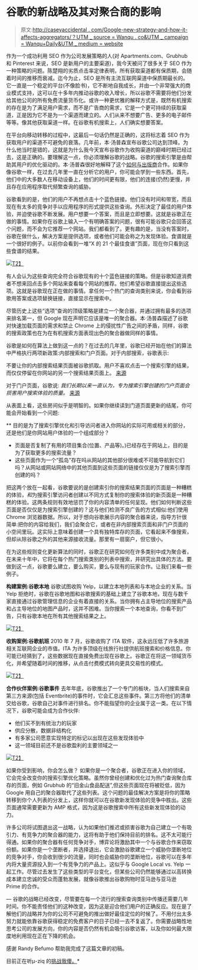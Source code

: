 # 谷歌的新战略及其对聚合商的影响

> 原文:[http://caseyaccidental . com/Google-new-strategy-and-how-it-affects-aggregators/？UTM _ source = Wanqu . co&UTM _ campaign = Wanqu+Daily&UTM _ medium = website](http://caseyaccidental.com/googles-new-strategy-and-how-it-affects-aggregators/?utm_source=wanqu.co&utm_campaign=Wanqu+Daily&utm_medium=website)

作为一个成功利用 SEO 作为公司发展策略的人(对 Apartments.com、Grubhub 和 Pinterest 来说，SEO 是新用户的主要渠道)，我今天被问了很多关于 SEO 作为一种策略的问题。陈楚翔的劣质点击率定律表明，所有获取渠道都有保质期，会随着时间的推移而衰减。迄今为止，SEO 是所有主流互联网渠道中保质期最长的。它一直是一个稳定的平台(不像脸书)，它不断地自我成长，并由一个非常强大的商业模式支持，这可以在十多年内推动谷歌的收入增长，所以谷歌不需要将他们分发给其他公司的所有免费流量货币化。或许一种更优雅的解释方式是，既然有机搜索的存在是为了满足用户需求，而不是广告商的需求，它是一个更可持续的获取渠道，正是因为它不是为一个渠道而建立的。人们从来不想要广告、更多的电子邮件等等。像其他获取渠道一样。在谷歌有机搜索上，人们确实想要答案。

在平台向移动转移的过程中，这最后一句话仍然是正确的，这将标志着 SEO 作为获取用户的渠道不可避免的衰落。几年前，本·汤普森宣布谷歌公司达到顶峰。为什么他当时是错的，这就是为什么我今天宣布谷歌作为收购渠道的巅峰时期已经过去，这是正确的。要理解这一点，你必须理解谷歌的战略。谷歌的搜索引擎是由帮助其用户的优化驱动的。本·汤普森很好地解释了这个[如何与出版商](https://stratechery.com/2018/the-aggregator-paradox/)合作。如果你像谷歌一样，在过去几年里一直在分析它的用户，你可能会学到一些东西。首先，他们中的大多数人在移动设备上，他们的时间更有限，他们的连接(仍然)更慢，并且存在应用程序取代频繁查询的威胁。

谷歌看到的是，他们的用户不再想点击十个蓝色链接。他们没有时间和带宽，而且现在有太多的竞争对手以应用程序的形式提供这些查询。外形决定了最佳的用户体验，并迫使谷歌不断发展。用户想要一个答案，而且是立即想要。这就是谷歌正在做的事情。如果你在谷歌上输入一个有明确答案的问题，很有可能谷歌只会回答这个问题，而不会为它推荐一个网站。我们都看到了。更有趣的是，当没有答案时，谷歌在做什么，解决方案是提供选项，或者他们可能会称之为发现体验。食谱就是一个很好的例子。以前你会看到一堆“X 的 21 个最佳食谱”页面，现在你只看到这些食谱的结果。

[![](../Images/9a65caf80f3a222fa67eb7234afc2bfc.png)T2】](https://secureservercdn.net/50.62.195.160/q3u.d9b.myftpupload.com/wp-content/uploads/2018/04/Recipe-Search-Result.png)

有人会认为这些查询完全符合谷歌现有的十个蓝色链接的策略。但是谷歌知道消费者不想来回点击多个网站来查看每个网站的推荐。他们希望谷歌直接提出这些选项。这就是谷歌现在正在做的事情。拿任何一个热门的查询类别来说，你会看到谷歌用答案或选项替换链接，直接显示在搜索中。

尽管历史上这些“选项”查询的顶级策略是建立一个聚合器，并通过拥有最多的选项来排名第一，但 Google 现在声明它应该是唯一的聚合器。本·汤普森描述了谷歌对快速加载页面的需求和禁止 Chrome 上的侵扰性广告之间的矛盾，同样，谷歌的搜索政策也在为在有机搜索方面表现出色的聚合器做同样的事情。

谷歌是如何在算法上做到这一点的？在过去的几年里，谷歌已经开始在他们的算法中严格执行两项新政策:内部搜索和门户页面。对于内部搜索，谷歌表示:

不要让你的内部搜索结果页面被谷歌抓取。用户不喜欢点击一个搜索引擎的结果，而仅仅停留在你网站的另一个搜索结果页面上。
[来源](https://support.google.com/webmasters/answer/7451184?hl=en)

对于门户页面，谷歌说:
*我们长期以来一直认为，专为搜索引擎创建的门户页面会损害用户搜索体验的质量。*
[来源](https://support.google.com/webmasters/answer/2721311%22)

从表面上看，这些房间似乎是明智的。如果你继续读到门道页面更新的结尾，你可能会开始看到一个问题:

 **   目的是为了搜索引擎优化和引导访问者进入你网站的实际可用或相关的部分，还是他们是你网站用户体验的一个组成部分？
*   页面是否复制了有用的项目集合(位置、产品等)。)已经存在于网站上，目的是为了获取更多的搜索流量？
*   这些页面作为一个“孤岛”存在吗从网站的其他部分很难或不可能导航到它们吗？从网站或网站网络中的其他页面到这些页面的链接仅仅是为了搜索引擎而创建的吗？

把这两个放在一起看，谷歌要说的是创建索引你的搜索结果页面的页面是一种糟糕的体验，*和*为搜索引擎访问者创建以不同方式复制你的搜索体验的新页面是一种糟糕的体验。这两条规则有效地惩罚了你的内容清单的任何呈现。他们如何判断这些页面是否仅仅是为搜索引擎创建的？这与他们检测不良广告的方式相似:他们使用 Chrome 浏览器数据。所以，对于想向谷歌展示内容的聚合器来说，指导方针很简单:把你的内容给我们，我们会聚合它，或者在非内部搜索页面和非门户页面的小空间里玩。这实际上意味着创建一个具有独特库存的页面，它看起来不像搜索，但却从除谷歌之外的其他来源接收流量。那里有一扇窗户，但它很小。

在为这些规则变化更新算法的同时，谷歌正在研究如何在许多类别中成为聚合者，在未来十年中，它将在每个热门搜索类别的列表中搜索，并研究出具体的方法。要做到这一点，谷歌要么建立，要么购买，要么与现有的玩家合作。让我们来看一些例子。

**构建案例:谷歌本地**
谷歌试图收购 Yelp，以建立本地列表和与本地企业的关系。当 Yelp 拒绝时，谷歌在谷歌地图和谷歌搜索的基础上建立了谷歌本地，现在与数千家直接通过谷歌管理信息的企业有着直接的关系。当你拥有占主导地位的搜索产品和占主导地位的地图产品时，这并不困难。当你搜索一个本地查询，你看不到广告，只有谷歌本地在所有其他搜索结果之上。

[![](../Images/f42ae153a99c89987711af65b130a1d1.png)T2】](https://secureservercdn.net/50.62.195.160/q3u.d9b.myftpupload.com/wp-content/uploads/2018/04/Restaurant-Search-Result.png)

**收购案例:谷歌航班**
2010 年 7 月，谷歌收购了 ITA 软件，这永远压低了许多旅游相关互联网企业的市值。ITA 为许多顶级在线旅行社提供航班搜索和价格信息。你可能已经猜到了，这些数据现在直接免费出现在谷歌上。谷歌正在将这一领域货币化，并希望随着时间的推移，从点击付费模式转向更具交易性的模式。

[![](../Images/7ad59b3e03d0b382d7492e343187c29b.png)T2】](https://secureservercdn.net/50.62.195.160/q3u.d9b.myftpupload.com/wp-content/uploads/2018/04/Flight-Search-Result-Disclosure.png)

**合作伙伴案例:谷歌事件**
去年年底，谷歌推出了一个专门的板块，当人们搜索来自第三方来源(包括 Eventbrite)的事件时，它会汇总这些事件。第三方将他们的清单交给谷歌，谷歌自己对事件进行排名。你不能指望你的企业属于这一类。在以下情况下，谷歌可能会成为合作伙伴:

*   他们买不到有统治力的玩家
*   供应分散，数据非结构化
*   有多家公司愿意实现特定的标记以出现在这些发现体验中
*   这一领域目前还不是谷歌盈利的主要领域之一

[![](../Images/07179762649a84a76eed68ac329e5a55.png)T2】](https://secureservercdn.net/50.62.195.160/q3u.d9b.myftpupload.com/wp-content/uploads/2018/04/Event-Search-Result.png)

如果你受到影响，你会怎么做？
如果你是一个聚合者，谷歌正在进入你的领域，它会完全改变你的搜索引擎优化策略。虽然你曾经创建和优化过为热门查询聚合库存的页面，例如 Grubhub 的“旧金山食品配送”,但这些页面现在将被贬低，因为 Google 用自己的聚合器取代了这些列表。这个问题的最佳解决方案是将你的策略转移到你个人列表的分发上，这样你就可以在谷歌新发现体验的竞争中胜出。这些页面通常需要更新为 AMP 格式，因为这是谷歌搜索中所有这些新发现体验的动力。

许多公司将试图退出这一战略，认为如果他们推迟或损害谷歌为自己建立一个有吸引力、有竞争力的聚合器的能力，这将有助于他们保持目前的排名。这不太可能行得通。如果你的聚合器有任何竞争对手，博弈论将激励其中一个与谷歌合作来窃取份额。如果你是一个垄断者，并选择退出，它会激励谷歌建立一个威胁你垄断地位的竞争对手，你会收到很少的流量，同时也会威胁你的垄断地位，谷歌可以在多年内将大量资源投入到一个有竞争力的产品上。这似乎与 Google Local vs. Yelp 一起工作。尽管过去发生了这些类型的平台变化，但某些公司仍然能够通过以高转换成本建立忠诚的受众而蓬勃发展，就像谷歌推出谷歌购物时亚马逊与亚马逊 Prime 的合作。

—
谷歌的战略已经改变，尽管要在每一个流行的搜索查询类别中传播还需要几年时间。你不能责怪他们的这种改变，因为这是迎合他们用户的正确反应。现在是了解他们的战略并为你的公司不可避免的推出做好最佳定位的时候了。不用付出太多努力就能依靠谷歌获得稳定的免费客户的日子已经一去不复返了。你需要战略性地思考公司的发展方向，你的内容是否仍然有机会吸引谷歌访客，以及你如何最大限度地利用现在正在下降的机会。

感谢 Randy Befumo 帮助我完成了这篇文章的初稿。

目前正在听μ-ziq 的[挑战我傻。](https://open.spotify.com/album/7LjkE8IS9hFb60lA64Fp2c?si=zEaDtDenRt67VuDHJuSmGQ)*